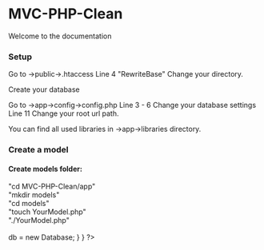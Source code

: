 <h1> MVC-PHP-Clean </h1>
<p> Welcome to the documentation </p>
<h3> Setup </h3>

Go to ->public->.htaccess 
Line 4 "RewriteBase" Change your directory.

Create your database 

Go to ->app->config->config.php 
Line 3 - 6 Change your database settings Line 11 Change your root url path.

You can find all used libraries in ->app->libraries directory.

<h3> Create a model </h3>

<h4> Create models folder:  </h4>
"cd MVC-PHP-Clean/app" <br/>
"mkdir models" <br/>
"cd models" <br/> 
"touch YourModel.php" <br/>
"./YourModel.php" <br/>
<br/>

<?php

class YourModel {

  private $db;
  
  public function constructor(){
  
    $this->db = new Database;
  
  }

}

?>


